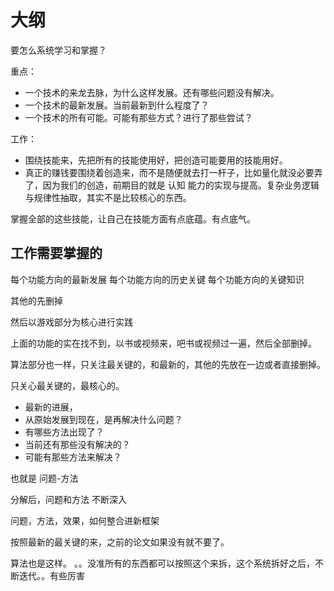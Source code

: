 # 大纲

要怎么系统学习和掌握？

重点：

- 一个技术的来龙去脉，为什么这样发展。还有哪些问题没有解决。
- 一个技术的最新发展。当前最新到什么程度了？
- 一个技术的所有可能。可能有那些方式？进行了那些尝试？




工作：

- 围绕技能来，先把所有的技能使用好，把创造可能要用的技能用好。
- 真正的赚钱要围绕着创造来，而不是随便就去打一杆子，比如量化就没必要弄了，因为我们的创造，前期目的就是 认知 能力的实现与提高。复杂业务逻辑与规律性抽取，其实不是比较核心的东西。


掌握全部的这些技能，让自己在技能方面有点底蕴。有点底气。






## 工作需要掌握的

每个功能方向的最新发展
每个功能方向的历史关键
每个功能方向的关键知识

其他的先删掉


然后以游戏部分为核心进行实践

上面的功能的实在找不到，以书或视频来，吧书或视频过一遍，然后全部删掉。

算法部分也一样，只关注最关键的，和最新的，其他的先放在一边或者直接删掉。


只关心最关键的，最核心的。




- 最新的进展，
- 从原始发展到现在，是再解决什么问题？
- 有哪些方法出现了？
- 当前还有那些没有解决的？
- 可能有那些方法来解决？

也就是     问题-方法  


分解后，问题和方法     不断深入


问题，方法，效果，如何整合进新框架

按照最新的最关键的来，之前的论文如果没有就不要了。


算法也是这样。
。。没准所有的东西都可以按照这个来拆，这个系统拆好之后，不断迭代。。有些厉害

